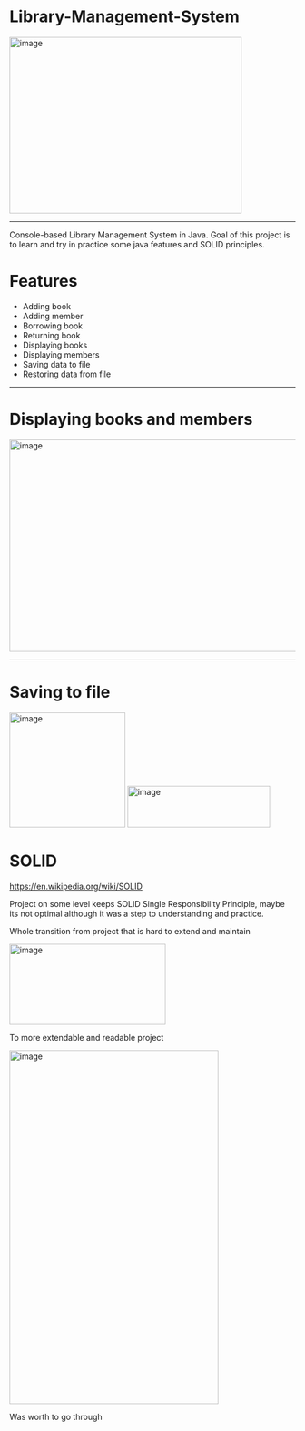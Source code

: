 # Library-Management-System


<img width="409" height="310" alt="image" align="center" src="https://github.com/user-attachments/assets/d56a321c-3315-4675-b598-eeb4dee635c1" />

<hr>

Console-based Library Management System in Java. Goal of this project is to learn and try in practice some java features and SOLID principles.


# Features
* Adding book
* Adding member
* Borrowing book
* Returning book
* Displaying books
* Displaying members
* Saving data to file
* Restoring data from file

<hr>

# Displaying books and members


<img width="609" height="373" alt="image" src="https://github.com/user-attachments/assets/d82131e3-5758-4a10-a317-c838c6cccc6c" />
<hr>

# Saving to file


<img width="204" height="202" alt="image" src="https://github.com/user-attachments/assets/994eaa5a-cd1e-4c2f-aae4-0ac991017d7e" />
<img width="251" height="73" alt="image" src="https://github.com/user-attachments/assets/1eea4a04-ea43-4def-a792-56832cc9f3f7" />


# SOLID

https://en.wikipedia.org/wiki/SOLID

Project on some level keeps SOLID Single Responsibility Principle, maybe its not optimal although it was a step to understanding and practice.

Whole transition from project that is hard to extend and maintain

<img width="275" height="142" alt="image" src="https://github.com/user-attachments/assets/b227ef23-5495-49ee-8cd3-c8d64eadb36d" />

To more extendable and readable project

<img width="368" height="622" alt="image" src="https://github.com/user-attachments/assets/e92ac0e5-0bc7-4d49-b6c3-50a1cf1e47da" />

Was worth to go through

